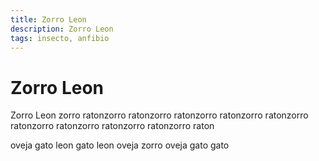 ```yaml
---
title: Zorro Leon
description: Zorro Leon
tags: insecto, anfibio
---
```


# Zorro Leon

Zorro Leon zorro ratonzorro ratonzorro ratonzorro ratonzorro ratonzorro ratonzorro ratonzorro ratonzorro ratonzorro raton

oveja gato leon gato leon oveja zorro oveja gato gato